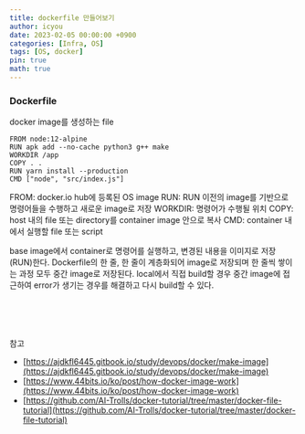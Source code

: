 ```yaml
---
title: dockerfile 만들어보기
author: icyou
date: 2023-02-05 00:00:00 +0900
categories: [Infra, OS]
tags: [OS, docker]
pin: true
math: true
---
```


### Dockerfile
docker image를 생성하는 file
```
FROM node:12-alpine
RUN apk add --no-cache python3 g++ make
WORKDIR /app
COPY . .
RUN yarn install --production
CMD ["node", "src/index.js"]
```
FROM: docker.io hub에 등록된 OS image
RUN: RUN 이전의 image를 기반으로 명령어들을 수행하고 새로운 image로 저장
WORKDIR: 명령어가 수행될 위치
COPY: host 내의 file 또는 directory를 container image 안으로 복사
CMD: container 내에서 실행할 file 또는 script

base image에서 container로 명령어를 실행하고, 변경된 내용을 이미지로 저장(RUN)한다.
Dockerfile의 한 줄, 한 줄이 계층화되어 image로 저장되며 한 줄씩 쌓이는 과정 모두 중간 image로 저장된다.
local에서 직접 build할 경우 중간 image에 접근하여 error가 생기는 경우를 해결하고 다시 build할 수 있다.


<br/><br/><br/><br/>
참고 
- [https://ajdkfl6445.gitbook.io/study/devops/docker/make-image](https://ajdkfl6445.gitbook.io/study/devops/docker/make-image)
- [https://www.44bits.io/ko/post/how-docker-image-work](https://www.44bits.io/ko/post/how-docker-image-work)
- [https://github.com/AI-Trolls/docker-tutorial/tree/master/docker-file-tutorial](https://github.com/AI-Trolls/docker-tutorial/tree/master/docker-file-tutorial)